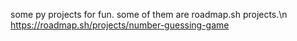 some py projects for fun. some of them are roadmap.sh projects.\n
https://roadmap.sh/projects/number-guessing-game
